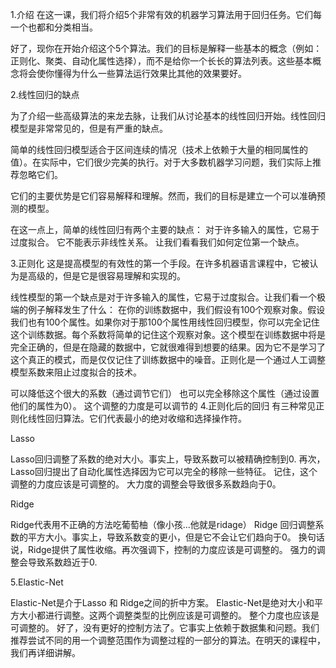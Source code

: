 1.介绍
在这一课，我们将介绍5个非常有效的机器学习算法用于回归任务。它们每一个也都和分类相当。

好了，现你在开始介绍这个5个算法。我们的目标是解释一些基本的概念（例如：正则化、聚类、自动化属性选择），而不是给你一个长长的算法列表。这些基本概念将会使你懂得为什么一些算法运行效果比其他的效果要好。

2.线性回归的缺点

为了介绍一些高级算法的来龙去脉，让我们从讨论基本的线性回归开始。线性回归模型是非常常见的，但是有严重的缺点。

简单的线性回归模型适合于区间连续的情况（技术上依赖于大量的相同属性的值）。在实际中，它们很少完美的执行。对于大多数机器学习问题，我们实际上推荐忽略它们。

它们的主要优势是它们容易解释和理解。然而，我们的目标是建立一个可以准确预测的模型。

在这一点上，简单的线性回归有两个主要的缺点：
  对于许多输入的属性，它易于过度拟合。
  它不能表示非线性关系。
让我们看看我们如何定位第一个缺点。

3.正则化
这是提高模型的有效性的第一个手段。在许多机器语言课程中，它被认为是高级的，但是它是很容易理解和实现的。

线性模型的第一个缺点是对于许多输入的属性，它易于过度拟合。让我们看一个极端的例子解释发生了什么：
  在你的训练数据中，我们假设有100个观察对象。假设我们也有100个属性。如果你对于那100个属性用线性回归模型，你可以完全记住这个训练数据。每个系数将简单的记住这个观察对象。这个模型在训练数据中将是完全正确的，但是在隐藏的数据中，它就很难得到想要的结果。因为它不是学习了这个真正的模式，而是仅仅记住了训练数据中的噪音。正则化是一个通过人工调整模型系数来阻止过度拟合的技术。
  
  可以降低这个很大的系数（通过调节它们）
  也可以完全移除这个属性（通过设置他们的属性为0）。
  这个调整的力度是可以调节的 
4.正则化后的回归
有三种常见正则化线性回归算法。它们代表最小的绝对收缩和选择操作符。

Lasso

Lasso回归调整了系数的绝对大小。事实上，导致系数可以被精确控制到0.
再次，Lasso回归提出了自动化属性选择因为它可以完全的移除一些特征。
记住，这个调整的力度应该是可调整的。
大力度的调整会导致很多系数趋向于0。

Ridge

Ridge代表用不正确的方法吃葡萄柚（像小孩...他就是ridage）
Ridge 回归调整系数的平方大小。事实上，导致系数变的更小，但是它不会让它们趋向于0。
换句话说，Ridge提供了属性收缩。再次强调下，控制的力度应该是可调整的。
强力的调整会导致系数趋近于0.

5.Elastic-Net

Elastic-Net是介于Lasso 和 Ridge之间的折中方案。
Elastic-Net是绝对大小和平方大小都进行调整。这两个调整类型的比例应该是可调整的。
整个力度也应该是可调整的。
好了，没有更好的控制方法了。它事实上依赖于数据集和问题。我们推荐尝试不同的用一个调整范围作为调整过程的一部分的算法。在明天的课程中，我们再详细讲解。

